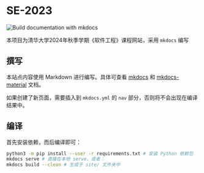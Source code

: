 # SE-2023
![Build documentation with mkdocs](https://github.com/LinLiuLab/SE-2023/workflows/Build%20documentation%20with%20mkdocs/badge.svg)

本项目为清华大学2024年秋季学期《软件工程》课程网站，采用 `mkdocs` 编写

## 撰写

本站点内容使用 Markdown 进行编写。具体可查看 [mkdocs](https://www.mkdocs.org/) 和 [mkdocs-material](https://squidfunk.github.io/mkdocs-material/extensions/pymdown/) 文档。

如果创建了新页面，需要插入到 `mkdocs.yml` 的 `nav` 部分，否则将不会出现在编译结果中。

## 编译

首先安装依赖，而后编译即可：

```bash
python3 -m pip install --user -r requirements.txt # 安装 Python 依赖包
mkdocs serve # 直接在本地 serve，或者：
mkdocs build --clean # 生成于 site/ 文件夹中
```
